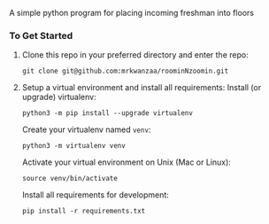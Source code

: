 A simple python program for placing incoming freshman into floors

### To Get Started

1. Clone this repo in your preferred directory and enter the repo:
    ```
    git clone git@github.com:mrkwanzaa/roominNzoomin.git
    ```

2. Setup a virtual environment and install all requirements:
    Install (or upgrade) virtualenv:
    ```
    python3 -m pip install --upgrade virtualenv
    ```
    Create your virtualenv named `venv`:
    ```
    python3 -m virtualenv venv
    ```
    Activate your virtual environment on Unix (Mac or Linux):
    ```
    source venv/bin/activate
    ```
    Install all requirements for development:
    ```
    pip install -r requirements.txt
    ```
